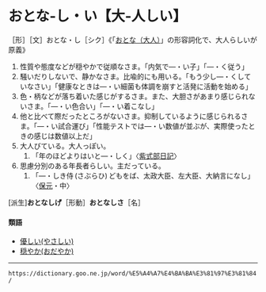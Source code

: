 # おとな‐し・い【大‐人しい】

［形］［文］おとな・し［シク］《「[おとな（大人）](https://dictionary.goo.ne.jp/word/%E5%A4%A7%E4%BA%BA_%28%E3%81%8A%E3%81%A8%E3%81%AA%29/#jn-32088)」の形容詞化で、大人らしいが原義》

1.  性質や態度などが穏やかで従順なさま。「内気で―・い子」「―・く従う」
2.  騒いだりしないで、静かなさま。比喩的にも用いる。「もう少し―・くしていなさい」「健康なときは―・い細菌も体調を崩すと活発に活動を始める」
3.  色・柄などが落ち着いた感じがするさま。また、大胆さがあまり感じられないさま。「―・い色合い」「―・い着こなし」
4.  他と比べて際だったところがないさま。抑制しているように感じられるさま。「―・い試合運び」「性能テストでは―・い数値が並ぶが、実際使ったときの感じは数値以上だ」
5.  大人びている。大人っぽい。    
    1.  「年のほどよりはいと―・しく」〈[紫式部日記](https://dictionary.goo.ne.jp/word/%E7%B4%AB%E5%BC%8F%E9%83%A8%E6%97%A5%E8%A8%98/#jn-216076)〉
6. 思慮分別のある年長者らしい。主だっている。    
    1.  「―・しき侍 (さぶらひ) どもをば、太政大臣、左大臣、大納言になし」〈[保元](https://dictionary.goo.ne.jp/word/%E4%BF%9D%E5%85%83%E7%89%A9%E8%AA%9E/#jn-201468)・中〉
        

\[派生\]**おとなしげ**［形動］**おとなしさ**［名］

#### 類語

-   [優しい(やさしい)](https://dictionary.goo.ne.jp/word/%E5%84%AA%E3%81%97%E3%81%84/#jn-221722)
-   [穏やか(おだやか)](https://dictionary.goo.ne.jp/word/%E7%A9%8F%E3%82%84%E3%81%8B/#jn-31486)

---
`https://dictionary.goo.ne.jp/word/%E5%A4%A7%E4%BA%BA%E3%81%97%E3%81%84/`